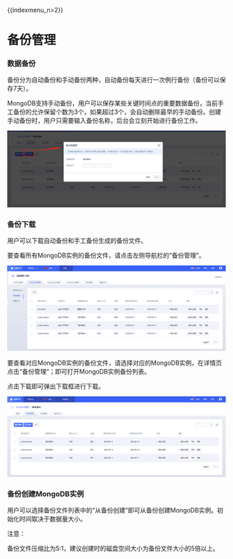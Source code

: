 {{indexmenu_n>2}}

# 备份管理

### 数据备份

备份分为自动备份和手动备份两种，自动备份每天进行一次例行备份（备份可以保存7天）。

MongoDB支持手动备份，用户可以保存某些关键时间点的重要数据备份，当前手工备份的允许保留个数为3个，如果超过3个，会自动删除最早的手动备份。创建手动备份时，用户只需要输入备份名称，后台会立刻开始进行备份工作。

![image](/images/mongodbv4007.png)

### 备份下载

用户可以下载自动备份和手工备份生成的备份文件。

要查看所有MongoDB实例的备份文件，请点击左侧导航栏的“备份管理”。

![image](/images/mongodbv4008.png)

要查看对应MongoDB实例的备份文件，请选择对应的MongoDB实例，在详情页点击“备份管理”；即可打开MongoDB实例备份列表。

点击下载即可弹出下载框进行下载。

![image](/images/mongodbv4006.png)

### 备份创建MongoDB实例

用户可以选择备份文件列表中的“从备份创建”即可从备份创建MongoDB实例。初始化时间取决于数据量大小。

注意：

备份文件压缩比为5:1，建议创建时的磁盘空间大小为备份文件大小的5倍以上。
